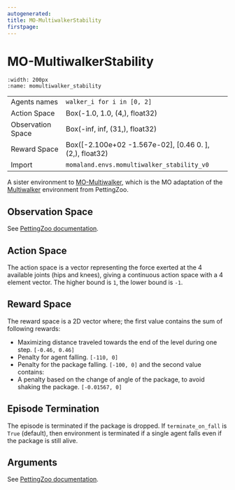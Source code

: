 ```yaml
---
autogenerated:
title: MO-MultiwalkerStability
firstpage:
---
```


# MO-MultiwalkerStability
```{figure} ../_static/gifs/momultiwalker_stability.gif
:width: 200px
:name: momultiwalker_stability
```
|   |   |
|---|---|
| Agents names | `walker_i for i in [0, 2]` |
| Action Space | Box(-1.0, 1.0, (4,), float32) |
| Observation Space | Box(-inf, inf, (31,), float32) |
| Reward Space | Box([-2.100e+02 -1.567e-02], [0.46 0.  ], (2,), float32) |
| Import | `momaland.envs.momultiwalker_stability_v0` |

A sister environment to [MO-Multiwalker](https://momaland.farama.org/environments/momultiwalker), which is the MO adaptation of the [Multiwalker](https://pettingzoo.farama.org/environments/sisl/multiwalker/) environment from PettingZoo.

## Observation Space
See [PettingZoo documentation](https://pettingzoo.farama.org/environments/sisl/multiwalker/#observation-space).

## Action Space
The action space is a vector representing the force exerted at the 4 available joints (hips and knees), giving a continuous action space with a 4 element vector.
The higher bound is `1`, the lower bound is `-1`.

## Reward Space
The reward space is a 2D vector where; the first value contains the sum of following rewards:
- Maximizing distance traveled towards the end of the level during one step. `[-0.46, 0.46]`
- Penalty for agent falling. `[-110, 0]`
- Penalty for the package falling. `[-100, 0]`
and the second value contains:
- A penalty based on the change of angle of the package, to avoid shaking the package. `[-0.01567, 0]`

## Episode Termination
The episode is terminated if the package is dropped. If `terminate_on_fall` is `True` (default), then environment is terminated if a single agent falls even if the package is still alive.

## Arguments
See [PettingZoo documentation](https://pettingzoo.farama.org/environments/sisl/multiwalker/#arguments).
